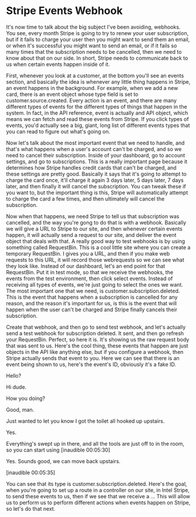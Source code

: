 # Stripe Events Webhook

It's now time to talk about the big subject I've been avoiding, webhooks. You see, every month Stripe is going to try to renew your user subscription, but if it fails to charge your user then you might want to send them an email, or when it's successful you might want to send an email, or if it fails so many times that the subscription needs to be cancelled, then we need to know about that on our side. In short, Stripe needs to communicate back to us when certain events happen inside of it.

First, whenever you look at a customer, at the bottom you'll see an events section, and basically the idea is whenever any little thing happens in Stripe, an event happens in the background. For example, when we add a new card, there is an event object whose type field is set to customer.source.created. Every action is an event, and there are many different types of events for the different types of things that happen in the system. In fact, in the API reference, event is actually and API object, which means we can fetch and read these events from Stripe. If you click types of events, you'd actually see a big, giant, long list of different events types that you can read to figure out what's going on.

Now let's talk about the most important event that we need to handle, and that's what happens when a user's account can't be charged, and so we need to cancel their subscription. Inside of your dashboard, go to account settings, and go to subscriptions. This is a really important page because it determines how Stripe handles credit cards that can't be charged, and these settings are pretty good. Basically it says that it's going to attempt to charge the card once, it'll charge it again 3 days later, 5 days later, 7 days later, and then finally it will cancel the subscription. You can tweak these if you want to, but the important thing is this, Stripe will automatically attempt to charge the card a few times, and then ultimately will cancel the subscription.

Now when that happens, we need Stripe to tell us that subscription was cancelled, and the way you're gong to do that is with a webhook. Basically we will give a URL to Stripe to our site, and then whenever certain events happen, it will actually send a request to our site, and deliver the event object that deals with that. A really good way to test webhooks is by using something called RequestBin. This is a cool little site where you can create a temporary RequestBin. I gives you a URL, and then if you make web requests to this URL, it will record those webrequests so we can see what they look like. Instead of our dashboard, let's an end point for that RequestBin. Put it in test mode, so that we receive the webhooks, the events from the test environment, then click select events. Instead of receiving all types of events, we're just going to select the ones we want. The most important one that we need, is customer.subscription.deleted. This is the event that happens when a subscription is cancelled for any reason, and the reason it's important for us, is this is the event that will happen when the user can't be charged and Stripe finally cancels their subscription.

Create that webhook, and then go to send test webhook, and let's actually send a test webhook for subscription deleted. It sent, and then go refresh your RequestBin. Perfect, so here it is. It's showing us the raw request body that was sent to us. Here's the cool thing, these events that happen are just objects in the API like anything else, but if you configure a webhook, then Stripe actually sends that event to you. Here we can see that there is an event being shown to us, here's the event's ID, obviously it's a fake ID.

Hello?

Hi dude.

How you doing?

Good, man.

Just wanted to let you know I got the toilet all hooked up upstairs.

Yes.

Everything's swept up in there, and all the tools are just off to in the room, so you can start using [inaudible 00:05:30]

Yes. Sounds good, we can move back upstairs.

[inaudible 00:05:35]

You can see that its type is customer.subscription.deleted. Here's the goal, when you're going to set up a route in a controller on our site, in Intel Stripe, to send these events to us, then if we see that we receive a ... This will allow us to perform us to perform different actions when events happen on Stripe, so let's do that next.
